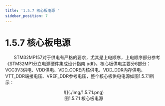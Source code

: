 ```yaml
---
title: '1.5.7 核心板电源 '
sidebar_position: 7
---
```


# 1.5.7 核心板电源 

&emsp;&emsp;STM32MP157对于供电有严格的要求，尤其是上电顺序，上电顺序部分参考《STM32MP1分立电源硬件集成设计指南.pdf》。核心板供电主要分6部分：VCC3V3供电、VDD供电、VDD_CORE内核供电、VDD_DDR内存供电、VTT_DDR端接电压、VREF_DDR参考电压，整个核心板供电电源如图1.5.7.1所示：


<center>
![](./img/1.5.7.1.png)<br/>
图1.5.7.1 核心板电源
</center>










